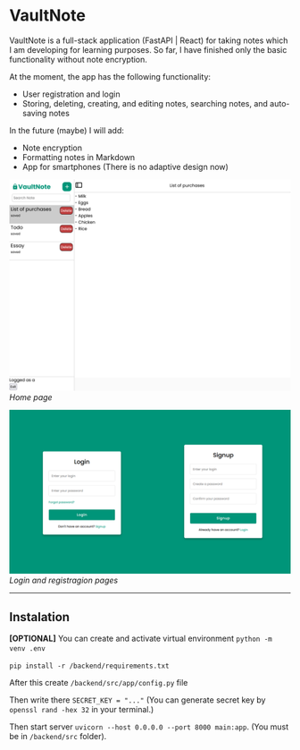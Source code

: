 # VaultNote
VaultNote is a full-stack application (FastAPI | React) for taking notes which I am developing for learning purposes.
So far, I have finished only the basic functionality without note encryption.

At the moment, the app has the following functionality:
- User registration and login
- Storing, deleting, creating, and editing notes, searching notes, and auto-saving notes

In the future (maybe) I will add:
- Note encryption
- Formatting notes in Markdown
- App for smartphones (There is no adaptive design now)

![Home page](https://raw.githubusercontent.com/7eliassen/VaultNote/refs/heads/master/docs/homepage.png)
*Home page*

![Login and registration pages](https://raw.githubusercontent.com/7eliassen/VaultNote/refs/heads/master/docs/login_page.png)
*Login and registragion pages*

---
## Instalation

**[OPTIONAL]** You can create and activate virtual environment `python -m venv .env`

`pip install -r /backend/requirements.txt`

After this create `/backend/src/app/config.py` file

Then write there `SECRET_KEY = "..."` (You can generate secret key by `openssl rand -hex 32` in your terminal.)

Then start server `uvicorn --host 0.0.0.0 --port 8000 main:app`. (You must be in `/backend/src` folder).


